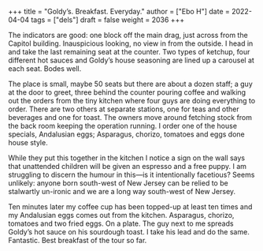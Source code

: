 +++
title = "Goldy’s. Breakfast. Everyday."
author = ["Ebo H"]
date = 2022-04-04
tags = ["dels"]
draft = false
weight = 2036
+++

The indicators are good: one block off the main drag, just across from the Capitol building. Inauspicious looking, no view in from the outside. I head in and take the last remaining seat at the counter. Two types of ketchup, four different hot sauces and Goldy’s house seasoning are lined up a carousel at each seat. Bodes well.

The place is small, maybe 50 seats but there are about a dozen staff; a guy at the door to greet, three behind the counter pouring coffee and walking out the orders from the tiny kitchen where four guys are doing everything to order. There are two others at separate stations, one for teas and other beverages and one for toast. The owners move around fetching stock from the back room keeping the operation running. I order one of the house specials, Andalusian eggs; Asparagus, chorizo, tomatoes and eggs done house style.

While they put this together in the kitchen I notice a sign on the wall says that unattended children will be given an espresso and a free puppy. I am struggling to discern the humour in this—is it intentionally facetious? Seems unlikely: anyone born south-west of New Jersey can be relied to be stalwartly un-ironic and we are a long way south-west of New Jersey.

Ten minutes later my coffee cup has been topped-up at least ten times and my Andalusian eggs comes out from the kitchen. Asparagus, chorizo, tomatoes and two fried eggs. On a plate. The guy next to me spreads Goldy’s hot sauce on his sourdough toast. I take his lead and do the same. Fantastic. Best breakfast of the tour so far.
